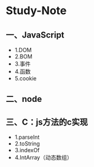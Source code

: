 # Study-Note

## 一、JavaScript

* 1.DOM 
* 2.BOM 
* 3.事件  
* 4.函数
* 5.cookie

## 二、node
## 三、C：js方法的c实现
* 1.parseInt 
* 2.toString 
* 3.indexOf  
* 4.IntArray（动态数组）